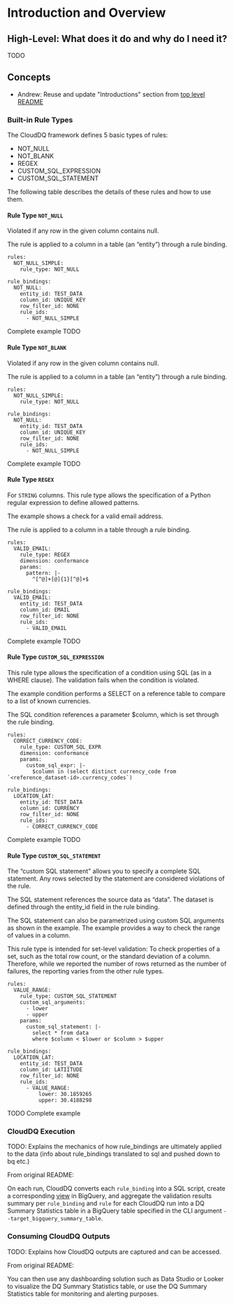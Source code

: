 # Introduction and Overview

## High-Level: What does it do and why do I need it?

TODO

## Concepts

* Andrew: Reuse and update "Introductions" section from [top level README](readme.md)


### Built-in Rule Types

The CloudDQ framework defines 5 basic types of rules:

* NOT_NULL
* NOT_BLANK
* REGEX
* CUSTOM_SQL_EXPRESSION
* CUSTOM_SQL_STATEMENT

The following table describes the details of these rules and how to use them.

#### Rule Type `NOT_NULL`

Violated if any row in the given column contains null.

The rule is applied to a column in a table (an “entity”)  through a rule binding.

```
rules:
  NOT_NULL_SIMPLE:
    rule_type: NOT_NULL

rule_bindings:
  NOT_NULL:
    entity_id: TEST_DATA
    column_id: UNIQUE_KEY
    row_filter_id: NONE
    rule_ids:
      - NOT_NULL_SIMPLE
```

Complete example TODO


#### Rule Type `NOT_BLANK`

Violated if any row in the given column contains null.

The rule is applied to a column in a table (an “entity”)  through a rule binding.
 
```
rules:
  NOT_NULL_SIMPLE:
    rule_type: NOT_NULL

rule_bindings:
  NOT_NULL:
    entity_id: TEST_DATA
    column_id: UNIQUE_KEY
    row_filter_id: NONE
    rule_ids:
      - NOT_NULL_SIMPLE
```

Complete example TODO


#### Rule Type `REGEX`

For `STRING` columns. This rule type allows the specification of a Python regular expression to define allowed patterns.

The example shows a check for a valid email address.

The rule is applied to a column in a table through a rule binding.

```
rules:
  VALID_EMAIL:
    rule_type: REGEX
    dimension: conformance
    params:
      pattern: |-
        ^[^@]+[@]{1}[^@]+$

rule_bindings:
  VALID_EMAIL:
    entity_id: TEST_DATA
    column_id: EMAIL
    row_filter_id: NONE
    rule_ids:
      - VALID_EMAIL
```

Complete example TODO

#### Rule Type `CUSTOM_SQL_EXPRESSION`

This rule type allows the specification of a condition using SQL (as in a WHERE clause). The validation fails when the condition is violated.

The example condition performs a SELECT on a reference table to compare to a list of known currencies.

The SQL condition references a parameter $column, which is set through the rule binding.

```
rules:
  CORRECT_CURRENCY_CODE:
    rule_type: CUSTOM_SQL_EXPR
    dimension: conformance
    params:
      custom_sql_expr: |-
        $column in (select distinct currency_code from `<reference_dataset-id>.currency_codes`)

rule_bindings:
  LOCATION_LAT:
    entity_id: TEST_DATA
    column_id: CURRENCY
    row_filter_id: NONE
    rule_ids:
      - CORRECT_CURRENCY_CODE
```

Complete example TODO


#### Rule Type `CUSTOM_SQL_STATEMENT`

The “custom SQL statement” allows you to specify a complete SQL statement. Any rows selected by the statement are considered violations of the rule.

The SQL statement references the source data as “data”. The dataset is defined through the entity_id field in the rule binding.

The SQL statement can also be parametrized using custom SQL arguments as shown in the example. The example provides a way to check the range of values in a column. 

This rule type is intended for set-level validation: To check properties of a set, such as the total row count, or the standard deviation of a column. Therefore, while we reported the number of rows returned as the number of failures, the reporting varies from the other rule types.

```
rules:
  VALUE_RANGE:
    rule_type: CUSTOM_SQL_STATEMENT
    custom_sql_arguments:
      - lower
      - upper
    params:
      custom_sql_statement: |-
        select * from data
        where $column < $lower or $column > $upper

rule_bindings:
  LOCATION_LAT:
    entity_id: TEST_DATA
    column_id: LATIITUDE
    row_filter_id: NONE
    rule_ids:
      - VALUE_RANGE:
          lower: 30.1859265
          upper: 30.4188298
```

TODO Complete example


### CloudDQ Execution

TODO: Explains the mechanics of how rule_bindings are ultimately applied to the data (info about rule_bindings translated to sql and pushed down to bq etc.)

From original README:

On each run, CloudDQ converts each `rule_binding` into a SQL script, create a corresponding [view](https://cloud.google.com/bigquery/docs/views) in BigQuery, and aggregate the validation results summary per `rule_binding` and `rule` for each CloudDQ run into a DQ Summary Statistics table in a BigQuery table specified in the CLI argument `--target_bigquery_summary_table`.



### Consuming CloudDQ Outputs

TODO: Explains how CloudDQ outputs are captured and can be accessed.

From original README:

You can then use any dashboarding solution such as Data Studio or Looker to visualize the DQ Summary Statistics table, or use the DQ Summary Statistics table for monitoring and alerting purposes.

